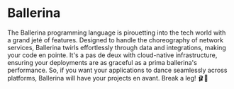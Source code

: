 # Ballerina

The Ballerina programming language is pirouetting into the tech world with a grand jeté of features. Designed to handle the choreography of network services, Ballerina twirls effortlessly through data and integrations, making your code en pointe. It's a pas de deux with cloud-native infrastructure, ensuring your deployments are as graceful as a prima ballerina's performance. So, if you want your applications to dance seamlessly across platforms, Ballerina will have your projects en avant. Break a leg! 🩰💃